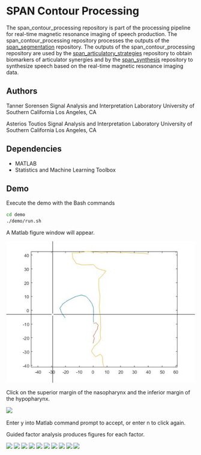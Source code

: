 # SPAN Contour Processing

The span_contour_processing repository is part of the processing pipeline 
for real-time magnetic resonance imaging of speech production.
The span_contour_processing repository processes the outputs of the 
[span_segmentation](https://github.com/usc-sail/span_segmentation) repository.
The outputs of the span_contour_processing repository are used by the
[span_articulatory_strategies](https://github.com/usc-sail/span_articulatory_strategies) repository
to obtain biomarkers of articulator synergies and by the 
[span_synthesis](https://github.com/usc-sail/span_synthesis) repository 
to synthesize speech based on the real-time magnetic resonance imaging data.

## Authors

Tanner Sorensen
Signal Analysis and Interpretation Laboratory
University of Southern California
Los Angeles, CA

Asterios Toutios
Signal Analysis and Interpretation Laboratory
University of Southern California
Los Angeles, CA


## Dependencies

+ MATLAB
+ Statistics and Machine Learning Toolbox


## Demo

Execute the demo with the Bash commands

```bash
cd demo
./demo/run.sh
```

A Matlab figure window will appear.

![](demo/images/gui_01.jpg?raw=true)

Click on the superior margin of the nasopharynx 
and the inferior margin of the hypopharynx. 

![](images/gui_02.jpg?raw=true)

Enter y into Matlab command prompt to accept, 
or enter n to click again.

Guided factor analysis produces figures for each factor.

![](images/factor_1_jaw1_tng4_lip2_vel1_lar2.jpg?raw=true)
![](images/factor_2_jaw1_tng4_lip2_vel1_lar2.jpg?raw=true)
![](images/factor_3_jaw1_tng4_lip2_vel1_lar2.jpg?raw=true)
![](images/factor_4_jaw1_tng4_lip2_vel1_lar2.jpg?raw=true)
![](images/factor_5_jaw1_tng4_lip2_vel1_lar2?raw=true)
![](images/factor_6_jaw1_tng4_lip2_vel1_lar2?raw=true)
![](images/factor_7_jaw1_tng4_lip2_vel1_lar2?raw=true)
![](images/factor_8_jaw1_tng4_lip2_vel1_lar2?raw=true)
![](images/factor_9_jaw1_tng4_lip2_vel1_lar2?raw=true)
![](images/factor_10_jaw1_tng4_lip2_vel1_lar2?raw=true)
